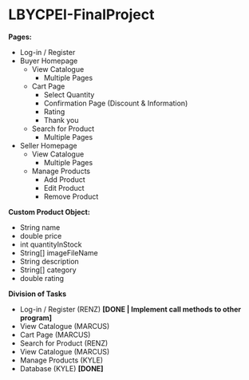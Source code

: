 # LBYCPEI-FinalProject

**Pages:**

- Log-in / Register
- Buyer Homepage
    - View Catalogue
        - Multiple Pages
    - Cart Page
        - Select Quantity
        - Confirmation Page (Discount & Information)
        - Rating
        - Thank you
    - Search for Product
        - Multiple Pages
- Seller Homepage
    - View Catalogue
        - Multiple Pages
    - Manage Products
        - Add Product
        - Edit Product
        - Remove Product

**Custom Product Object:**

- String name
- double price
- int quantityInStock
- String[] imageFileName
- String description
- String[] category
- double rating

**Division of Tasks**

- Log-in / Register (RENZ) **[DONE | Implement call methods to other program]**
- View Catalogue (MARCUS)
- Cart Page (MARCUS)
- Search for Product (RENZ)
- View Catalogue (MARCUS)
- Manage Products (KYLE)
- Database (KYLE) **[DONE]**
